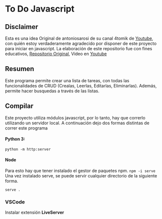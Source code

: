 # To Do Javascript


## Disclaimer
 Esta es una idea Original de antoniosarosi de su canal 4tomik de [Youtube](https://www.youtube.com/channel/UCu4sjnUnlB9KuGXvbs8f8ug), con quién estoy verdaderamente agradecido por disponer de este proyecto para iniciar en javascript. La elaboración de este repositorio fue con fines educativos, [Repositorio Original](https://github.com/4tomik/JSTodoList), Video en [Youtube](https://www.youtube.com/watch?v=CSWnqdhN5vk)

## Resumen
Este programa permite crear una lista de tareas, con todas las funcionalidades de CRUD (Crealas, Leerlas, Editarlas, Eliminarlas). Además, permite hacer busquedas a través de las listas.

## Compilar
Este proyecto utiliza módulos javascript, por lo tanto, hay que correrlo utilizando un servidor local. A continuación dejo dos formas distintas de correr este programa
#### Python 3:
`python -m http:server`

#### Node
Para esto hay que tener instalado el gestor de paquetes npm.
`npm -i serve`
Una vez instalado serve, se puede servir cualquier directorio de la siguiente forma.
```
serve .
```
### VSCode
Instalar extensión **LiveServer**



